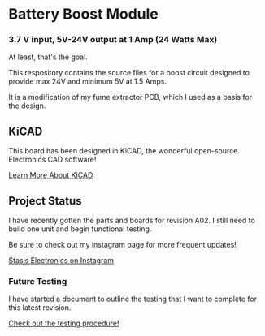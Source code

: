# Battery Boost Module
<h3>3.7 V input, 5V-24V output at 1 Amp (24 Watts Max)</h3>
At least, that's the goal.

This respository contains the source files for a boost circuit designed to provide max 24V and minimum 5V at 1.5 Amps.

It is a modification of my fume extractor PCB, which I used as a basis for the design.

## KiCAD

This board has been designed in KiCAD, the wonderful open-source Electronics CAD software!

[Learn More About KiCAD](https://www.kicad.org/about/kicad/)

## Project Status

I have recently gotten the parts and boards for revision A02. I still need to build one unit and begin functional testing.

Be sure to check out my instagram page for more frequent updates!

[Stasis Electronics on Instagram](https://www.instagram.com/stasis.electronics/)

### Future Testing

I have started a document to outline the testing that I want to complete for this latest revision.

[Check out the testing procedure!](https://github.com/stasiselectronics/BatteryBoost_5V-24V/blob/main/Documentation/BatteryBoostA02TestProcedure.md)

